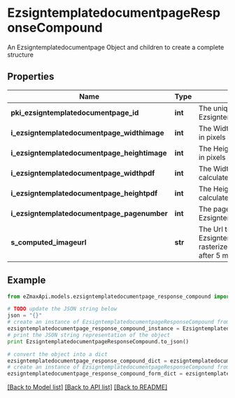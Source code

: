 # EzsigntemplatedocumentpageResponseCompound

An Ezsigntemplatedocumentpage Object and children to create a complete structure

## Properties

Name | Type | Description | Notes
------------ | ------------- | ------------- | -------------
**pki_ezsigntemplatedocumentpage_id** | **int** | The unique ID of the Ezsigntemplatedocumentpage | 
**i_ezsigntemplatedocumentpage_widthimage** | **int** | The Width of the page&#39;s image in pixels calculated at 100 DPI | 
**i_ezsigntemplatedocumentpage_heightimage** | **int** | The Height of the page&#39;s image in pixels calculated at 100 DPI | 
**i_ezsigntemplatedocumentpage_widthpdf** | **int** | The Width of the page in points calculated at 72 DPI | 
**i_ezsigntemplatedocumentpage_heightpdf** | **int** | The Height of the page in points calculated at 72 DPI | 
**i_ezsigntemplatedocumentpage_pagenumber** | **int** | The page number in the Ezsigntemplatedocument | 
**s_computed_imageurl** | **str** | The Url to the Ezsigntemplatedocumentpage&#39;s rasterized image.  Url will expire after 5 minutes. | 

## Example

```python
from eZmaxApi.models.ezsigntemplatedocumentpage_response_compound import EzsigntemplatedocumentpageResponseCompound

# TODO update the JSON string below
json = "{}"
# create an instance of EzsigntemplatedocumentpageResponseCompound from a JSON string
ezsigntemplatedocumentpage_response_compound_instance = EzsigntemplatedocumentpageResponseCompound.from_json(json)
# print the JSON string representation of the object
print EzsigntemplatedocumentpageResponseCompound.to_json()

# convert the object into a dict
ezsigntemplatedocumentpage_response_compound_dict = ezsigntemplatedocumentpage_response_compound_instance.to_dict()
# create an instance of EzsigntemplatedocumentpageResponseCompound from a dict
ezsigntemplatedocumentpage_response_compound_form_dict = ezsigntemplatedocumentpage_response_compound.from_dict(ezsigntemplatedocumentpage_response_compound_dict)
```
[[Back to Model list]](../README.md#documentation-for-models) [[Back to API list]](../README.md#documentation-for-api-endpoints) [[Back to README]](../README.md)


